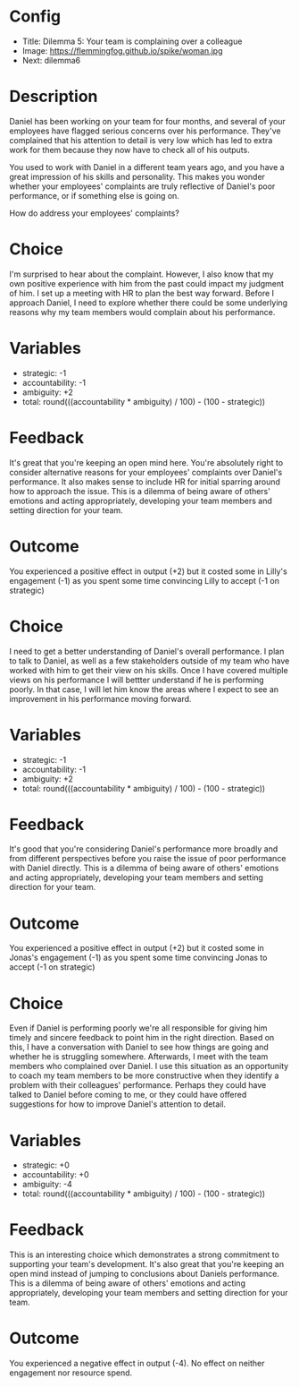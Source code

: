# Config
 - Title: Dilemma 5: Your team is complaining over a colleague
 - Image: https://flemmingfog.github.io/spike/woman.jpg
 - Next: dilemma6

# Description
Daniel has been working on your team for four months, and several of your employees have flagged serious concerns over his performance. They've complained that his attention to detail is very low which has led to extra work for them because they now have to check all of his outputs. 

You used to work with Daniel in a different team years ago, and you have a great impression of his skills and personality. This makes you wonder whether your employees' complaints are truly reflective of Daniel's poor performance, or if something else is going on.

How do address your employees' complaints?

# Choice
I'm surprised to hear about the complaint. However, I also know that my own positive experience with him from the past could impact my judgment of him. I set up a meeting with HR to plan the best way forward. Before I approach Daniel, I need to explore whether there could be some underlying reasons why my team members would complain about his performance. 

# Variables
 - strategic: -1
 - accountability: -1
 - ambiguity: +2
 - total: round(((accountability * ambiguity) / 100) - (100 - strategic))

# Feedback

It's great that you're keeping an open mind here. You're absolutely right to consider alternative reasons for your employees' complaints over Daniel's performance. It also makes sense to include HR for initial sparring around how to approach the issue. This is a dilemma of being aware of others' emotions and acting appropriately, developing your team members and setting direction for your team.

# Outcome

You experienced a positive effect in output (+2) but it costed some in Lilly's engagement (-1) as you spent some time convincing Lilly to accept (-1 on strategic) 


# Choice
I need to get a better understanding of Daniel's overall performance. I plan to talk to Daniel, as well as a few stakeholders outside of my team who have worked with him to get their view on his skills. Once I have covered multiple views on his performance I will bettter understand if he is performing poorly. In that case, I will let him know the areas where I expect to see an improvement in his performance moving forward.

# Variables
 - strategic: -1
 - accountability: -1
 - ambiguity: +2
 - total: round(((accountability * ambiguity) / 100) - (100 - strategic))

# Feedback
It's good that you're considering Daniel's performance more broadly and from different perspectives before you raise the issue of poor performance with Daniel directly. This is a dilemma of being aware of others' emotions and acting appropriately, developing your team members and setting direction for your team.

# Outcome

You experienced a positive effect in output (+2) but it costed some in Jonas's engagement (-1) as you spent some time convincing Jonas to accept (-1 on strategic) 



# Choice
Even if Daniel is performing poorly we're all responsible for giving him timely and sincere feedback to  point him in the right direction. Based on this, I have a conversation with Daniel to see how things are going and whether he is struggling somewhere. Afterwards, I meet with the team members who complained over Daniel. I use this situation as an opportunity to coach my team members to be more constructive when they identify a problem with their colleagues' performance. Perhaps they could have talked to Daniel before coming to me, or they could have offered suggestions for how to improve Daniel's attention to detail.

# Variables
 - strategic: +0
 - accountability: +0
 - ambiguity: -4
 - total: round(((accountability * ambiguity) / 100) - (100 - strategic))

# Feedback
This is an interesting choice which demonstrates a strong commitment to supporting your team's development. It's also great that you're keeping an open mind instead of jumping to conclusions about Daniels performance. This is a dilemma of being aware of others' emotions and acting appropriately, developing your team members and setting direction for your team.



# Outcome

You experienced a negative effect in output (-4). No effect on neither engagement nor resource spend. 




